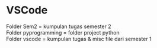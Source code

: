 # VSCode
Folder Sem2 = kumpulan tugas semester 2  
Folder pyprogramming = folder project python  
Folder vscode = kumpulan tugas & misc file dari semester 1  
